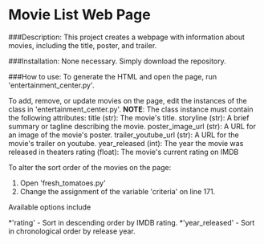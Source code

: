 # Movie List Web Page

###Description: 
This project creates a webpage with information about movies, including the title, poster, and trailer.

###Installation: 
None necessary. Simply download the repository.

###How to use:
To generate the HTML and open the page, run 'entertainment_center.py'.

To add, remove, or update movies on the page, edit the instances of the class in 'entertainment_center.py'.
**NOTE**: The class instance must contain the following attributes:
	title (str): The movie's title.
	storyline (str): A brief summary or tagline describing the movie.
	poster_image_url (str): A URL for an image of the movie's poster.
	trailer_youtube_url (str): A URL for the movie's trailer on youtube.
	year_released (int): The year the movie was released in theaters
	rating (float): The movie's current rating on IMDB

To alter the sort order of the movies on the page:

1. Open 'fresh_tomatoes.py'
1. Change the assignment of the variable 'criteria' on line 171.

Available options include

*'rating' - Sort in descending order by IMDB rating.
*'year_released' - Sort in chronological order by release year.

